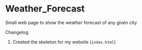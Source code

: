 # Weather_Forecast
Small web page to show the weather forecast of any given city

Changelog:

1. Created the skeleton for my website (`index.html`)